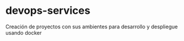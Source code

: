 # devops-services
Creación de proyectos con sus ambientes para desarrollo y despliegue usando docker
